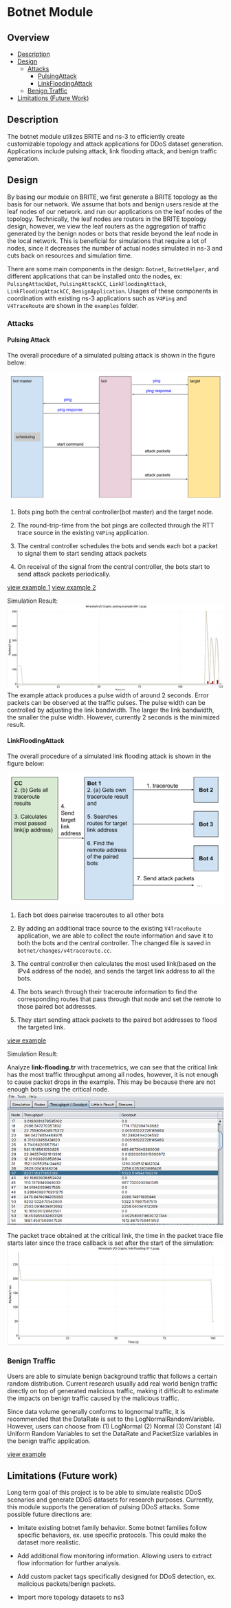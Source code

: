 # Botnet Module

## Overview

-   [Description](#description)
-   [Design](#design)
    -   [Attacks](#attacks)
        -   [PulsingAttack](#pulsing-attack)
        -   [LinkFloodingAttack](#linkfloodingattack)
    -   [Benign Traffic](#benign-traffic)
-   [Limitations (Future Work)](#limitations-future-work)

## Description

The botnet module utilizes BRITE and ns-3 to efficiently create customizable topology and
attack applications for DDoS dataset generation. Applications include pulsing attack,
link flooding attack, and benign traffic generation.

## Design

By basing our module on BRITE, we first generate a BRITE topology as the basis for our
network. We assume that bots and benign users reside at the leaf nodes of our network.
and run our applications on the leaf nodes of the topology. Technically, the leaf nodes
are routers in the BRITE topology design, however, we view the leaf routers as the
aggregation of traffic generated by the benign nodes or bots that reside beyond the leaf
node in the local network. This is beneficial for simulations that require a lot of
nodes, since it decreases the number of actual nodes simulated in ns-3 and cuts back on
resources and simulation time.

There are some main components in the design: `Botnet`, `BotnetHelper`, and
different applications that can be installed onto the nodes, ex: `PulsingAttackBot`,
`PulsingAttackCC`, `LinkFloodingAttack`, `LinkFloodingAttackCC`,
`BenignApplication`. Usages of these components in coordination with existing ns-3
applications such as `V4Ping` and `V4TraceRoute` are shown in the `examples`
folder.

### Attacks

#### Pulsing Attack

The overall procedure of a simulated pulsing attack is shown in the figure below:

![image](figures/pulsing-attack-procedure.png)

1.  Bots ping both the central controller(bot master) and the target node.

2.  The round-trip-time from the bot pings are collected through the RTT trace source in
    the existing `V4Ping` application.

3.  The central controller schedules the bots and sends each bot a packet to signal them
    to start sending attack packets

4.  On receival of the signal from the central controller, the bots start to send attack
    packets periodically.

[view example 1](../examples/pulsing-example.cc)
[view example 2](../examples/pulsing-example-2.cc)

Simulation Result:
![image](figures/pulsing-attack-result.png)
The example attack produces a pulse width of around 2 seconds. Error packets can be observed at the traffic pulses. The pulse width can be controlled by adjusting the link bandwidth. The larger the link bandwidth, the smaller the pulse width. However, currently 2 seconds is the minimized result.

#### LinkFloodingAttack

The overall procedure of a simulated link flooding attack  is shown in the figure below:

![image](figures/link-flooding-attack-procedure.png)

1.  Each bot does pairwise traceroutes to all other bots

2.  By adding an additional trace source to the existing `V4TraceRoute` application, we
    are able to collect the route information and save it to both the bots and the central
    controller. The changed file is saved in `botnet/changes/v4traceroute.cc`.

3.  The central controller then calculates the most used link(based on the IPv4 address
    of the node), and sends the target link address to all the bots.

4.  The bots search through their traceroute information to find the corresponding routes
    that pass through that node and set the remote to those paired bot addresses.

5.  They start sending attack packets to the paired bot addresses to flood the targeted
    link.

[view example](../examples/link-flooding-example.cc)

Simulation Result:

Analyze **link-flooding.tr** with tracemetrics, we can see that the critical link has the most traffic throughput among all nodes, however, it is not enough to cause packet drops in the example. This may be because there are not enough bots using the critical node.
![image](../doc/figures/link-flooding-attack-trace.png)

The packet trace obtained at the critical link, the time in the packet trace file starts later since the trace callback is set after the start of the simulation:
![image](../doc/figures/link-flooding-attack-result.png)


### Benign Traffic

Users are able to simulate benign background traffic that follows a certain
random distribution. Current research usually add real world benign traffic directly on
top of generated malicious traffic, making it difficult to estimate the impacts on
benign traffic caused by the malicious traffic.

Since data volume generally conforms to lognormal traffic, it is recommended that the
DataRate is set to the LogNormalRandomVariable. However, users can choose from (1)
LogNormal (2) Normal (3) Constant (4) Uniform Random Variables to set the DataRate and
PacketSize variables in the benign traffic application.

[view example](../examples/benign-example.cc)

## Limitations (Future work)

Long term goal of this project is to be able to simulate realistic DDoS scenarios and
generate DDoS datasets for research purposes. Currently, this module supports the
generation of pulsing DDoS attacks. Some possible future directions are:

-   Imitate
    existing botnet family behavior. Some botnet families follow specific behaviors, ex. use
    specific protocols. This could make the dataset more realistic.

-   Add additional flow
    monitoring information. Allowing users to extract flow information for further analysis.

-   Add custom packet tags specifically designed for DDoS detection, ex. malicious
    packets/benign packets.

-   Import more topology datasets to ns3
